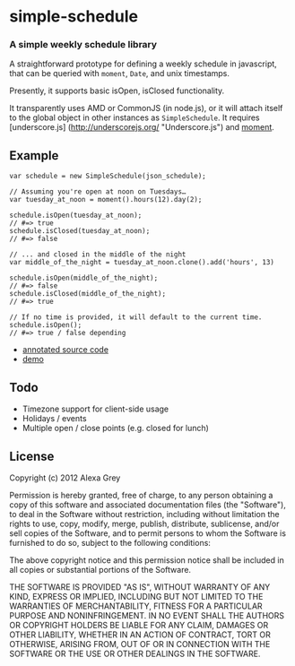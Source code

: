 # simple-schedule
### A simple weekly schedule library
A straightforward prototype for defining a weekly schedule in javascript, that can be queried with `moment`, `Date`, and unix timestamps.

Presently, it supports basic isOpen, isClosed functionality.

It transparently uses AMD or CommonJS (in node.js), or it will attach itself to the global object in other instances as `SimpleSchedule`. It requires [underscore.js] (http://underscorejs.org/ "Underscore.js") and [moment](http://momentjs.com/ "Moment.js | Parse, validate, manipulate, and display dates in javascript.").

## Example
    var schedule = new SimpleSchedule(json_schedule);

    // Assuming you're open at noon on Tuesdays…
    var tuesday_at_noon = moment().hours(12).day(2);

    schedule.isOpen(tuesday_at_noon);
    // #=> true
    schedule.isClosed(tuesday_at_noon);
    // #=> false

    // ... and closed in the middle of the night
    var middle_of_the_night = tuesday_at_noon.clone().add('hours', 13)

    schedule.isOpen(middle_of_the_night);
    // #=> false
    schedule.isClosed(middle_of_the_night);
    // #=> true
    
    // If no time is provided, it will default to the current time.
    schedule.isOpen();
    // #=> true / false depending


* [annotated source code](https://scryptmouse.github.com/simple-schedule/src/schedule.coffee "Annotated source code")
* [demo](https://scryptmouse.github.com/simple-schedule/demo/index.htm "simple-schedule demo")

## Todo
* Timezone support for client-side usage
* Holidays / events
* Multiple open / close points (e.g. closed for lunch)

## License
Copyright (c) 2012 Alexa Grey

Permission is hereby granted, free of charge, to any person
obtaining a copy of this software and associated documentation
files (the "Software"), to deal in the Software without
restriction, including without limitation the rights to use,
copy, modify, merge, publish, distribute, sublicense, and/or sell
copies of the Software, and to permit persons to whom the
Software is furnished to do so, subject to the following
conditions:

The above copyright notice and this permission notice shall be
included in all copies or substantial portions of the Software.

THE SOFTWARE IS PROVIDED "AS IS", WITHOUT WARRANTY OF ANY KIND,
EXPRESS OR IMPLIED, INCLUDING BUT NOT LIMITED TO THE WARRANTIES
OF MERCHANTABILITY, FITNESS FOR A PARTICULAR PURPOSE AND
NONINFRINGEMENT. IN NO EVENT SHALL THE AUTHORS OR COPYRIGHT
HOLDERS BE LIABLE FOR ANY CLAIM, DAMAGES OR OTHER LIABILITY,
WHETHER IN AN ACTION OF CONTRACT, TORT OR OTHERWISE, ARISING
FROM, OUT OF OR IN CONNECTION WITH THE SOFTWARE OR THE USE OR
OTHER DEALINGS IN THE SOFTWARE.

